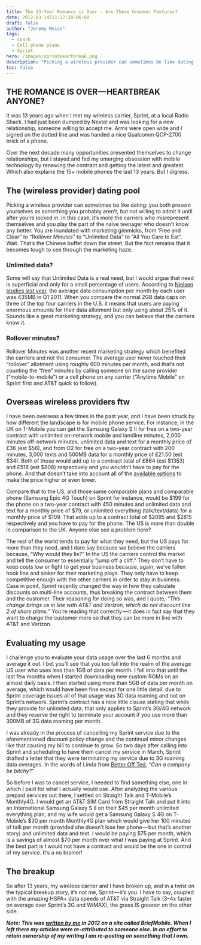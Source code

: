 ```yaml
---
title: The 13-Year Romance is Over - Are There Greener Pastures?
date: 2012-03-14T11:27:20-06:00
draft: false
author: "Jeremy Meiss"
tags:
  - snark
  - Cell phone plans
  - Sprint
hero: /images/sprintHeartbreak.png
description: "Picking a wireless provider can sometimes be like dating - you both present yourselves as something you probably aren’t, but not willing to admit it until after you’re locked in."
toc: false
---
```

## THE ROMANCE IS OVER — HEARTBREAK ANYONE?
It was 13 years ago when I met my wireless carrier, Sprint, at a local Radio Shack. I had just been dumped by Nextel and was looking for a new relationship, someone willing to accept me. Arms were open wide and I signed on the dotted line and was handed a nice Qualcomm QCP-2700 brick of a phone.

Over the next decade many opportunities presented themselves to change relationships, but I stayed and fed my emerging obsession with mobile technology by renewing the contract and getting the latest and greatest. Which also explains the 15+ mobile phones the last 13 years. But I digress.

## The (wireless provider) dating pool
Picking a wireless provider can sometimes be like dating: you both present yourselves as something you probably aren’t, but not willing to admit it until after you’re locked in. In this case, it’s more the carriers who misrepresent themselves and you play the part of the naive teenager who doesn’t know any better. You are inundated with marketing gimmicks, from ‘Free and Clear” to “Rollover Minutes” to “Unlimited Data” to “All You Care to Eat”. Wait. That’s the Chinese buffet down the street. But the fact remains that it becomes tough to see through the marketing haze.

### Unlimited data?
Some will say that Unlimited Data is a real need, but I would argue that need is superficial and only for a small percentage of users. According to [Nielsen studies last year](http://www.nielsen.com/us/en/insights/news/2011/average-u-s-smartphone-data-usage-up-89-as-cost-per-mb-goes-down-46.html), the average data consumption per month by each user was 435MB in Q1 2011. When you compare the normal 2GB data caps on three of the top four carriers in the U.S. it means that users are paying enormous amounts for their data allotment but only using about 25% of it. Sounds like a great marketing strategy, and you can believe that the carriers know it.

### Rollover minutes?
Rollover Minutes was another recent marketing strategy which benefited the carriers and not the consumer. The average user never touched their “rollover” allotment using roughly 600 minutes per month, and that’s not counting the “free” minutes by calling someone on the same provider (“mobile-to-mobile”) or a cell phone on any carrier (“Anytime Mobile” on Sprint first and AT&T quick to follow).

## Overseas wireless providers ftw
I have been overseas a few times in the past year, and I have been struck by how different the landscape is for mobile phone service. For instance, in the UK on T-Mobile you can get the Samsung Galaxy S II for free on a two-year contract with unlimited on-network mobile and landline minutes, 2,000 minutes off-network minutes, unlimited data and text for a monthly price of £36 (est $56), and from O2 for free on a two-year contract with 200 minutes, 3,000 texts and 500MB data for a monthly price of £21.50 (est $34). Both of those would add up to a contract total of £864 (est $1353) and £516 (est $808) respectively and you wouldn’t have to pay for the phone. And that doesn’t take into account all of the [available options](https://www.uswitch.com/mobiles/samsung_galaxy_deals/) to make the price higher or even lower.

Compare that to the US, and those same comparable plans and comparable phone (Samsung Epic 4G Touch) on Sprint for instance, would be $199 for the phone on a two-year contract with 450 minutes and unlimited data and text for a monthly price of $79, or unlimited everything (talk/text/data) for a monthly price of $109. That adds up to a contract total of $2095 and $2815 respectively and you have to pay for the phone. The US is more than double in comparison to the UK. Anyone else see a problem here?

The rest of the world tends to pay for what they need, but the US pays for more than they need, and I dare say because we believe the carriers because, “Why would they lie?” In the US the carriers control the market and tell the consumer to essentially “jump off a cliff.” They don’t have to keep costs low or fight to get your business because, again, we’ve fallen hook line and sinker for their marketing ploys. They only have to keep competitive enough with the other carriers in order to stay in business. Case in point, Sprint recently changed the way in how they calculate discounts on multi-line accounts, thus breaking the contract between them and the customer. Their reasoning for doing so was, and I quote, *“This change brings us in line with AT&T and Verizon, which do not discount line 2 of share plans.”* You’re reading that correctly — it does in fact say that they want to charge the customer more so that they can be more in line with AT&T and Verizon.

## Evaluating my usage
I challenge you to evaluate your data usage over the last 6 months and average it out. I bet you’ll see that you too fall into the realm of the average US user who uses less than 1GB of data per month. I fell into that until the last few months when I started downloading new custom ROMs on an almost daily basis. I then started using more than 5GB of data per month on average, which would have been fine except for one little detail: due to Sprint coverage issues all of that usage was 3G data roaming and not on Sprint’s network. Sprint’s contract has a nice little clause stating that while they provide for unlimited data, that only applies to Sprint’s 3G/4G network and they reserve the right to terminate your account if you use more than 300MB of 3G data roaming per month.

I was already in the process of cancelling my Sprint service due to the aforementioned discount policy change and the continual minor changes like that causing my bill to continue to grow. So two days after calling into Sprint and scheduling to have them cancel my service in March, Sprint drafted a letter that they were terminating my service due to 3G roaming data overages. In the words of Linda from [Better Off Ted](http://en.wikipedia.org/wiki/Better_off_ted), *“Can a company be bitchy?”*

So before I was to cancel service, I needed to find something else, one in which I paid for what I actually would use. After analyzing the various prepaid services out there, I settled on Straight Talk and T-Mobile’s Monthly4G. I would get an AT&T SIM Card from Straight Talk and put it into an International Samsung Galaxy S II on their $45 per month unlimited everything plan, and my wife would get a Samsung Galaxy S 4G on T-Mobile’s $30 per month Monthly4G plan which would give her 100 minutes of talk per month (provided she doesn’t lose her phone — but that’s another story) and unlimited data and text. I would be paying $75 per month, which is a savings of almost $70 per month over what I was paying at Sprint. And the best part is I would not have a contract and would be the one in control of my service. It’s a no brainer!

## The breakup
So after 13 years, my wireless carrier and I have broken up, and in a twist on the typical breakup story, it’s not me, Sprint — it’s you. I have to say, coupled with the amazing HSPA+ data speeds of AT&T via Straight Talk (3–4x faster on average over Sprint’s 3G and WiMAX), the grass IS greener on the other side.

***Note: This was [written by me](http://briefmobile.com/the-13-year-romance-is-over-are-there-greener-pastures/) in 2012 on a site called BriefMobile. When I left there my articles were re-attributed to someone else. In an effort to retain ownership of my writing I am re-posting on something that I own.***
